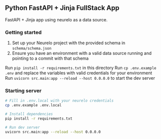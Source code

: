 ## Python FastAPI + Jinja FullStack App

FastAPI + Jinja app using neurelo as a data source.

### Getting started

1. Set up your Neurelo project with the provided schema in `schema/schema.json`
1. Ensure you have an environment with a valid data source running and pointing to a commit with that schema

Run `pip install -r requirements.txt` in this directory
Run `cp .env.example .env` and replace the variables with valid credentials for your environment
Run `uvicorn src.main:app --reload --host 0.0.0.0` to start the dev server

### Starting server

```bash
# Fill in .env.local with your neurelo credentials
cp .env.example .env.local

# Install dependencies
pip install -r requirements.txt

# Run dev server
uvicorn src.main:app --reload --host 0.0.0.0
```
